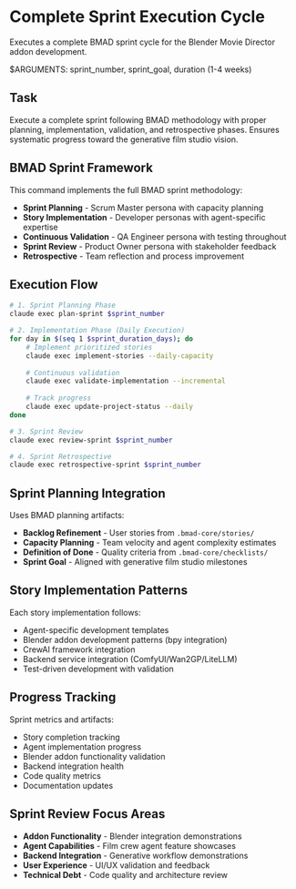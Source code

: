 # Complete Sprint Execution Cycle

Executes a complete BMAD sprint cycle for the Blender Movie Director addon development.

$ARGUMENTS: sprint_number, sprint_goal, duration (1-4 weeks)

## Task
Execute a complete sprint following BMAD methodology with proper planning, implementation, validation, and retrospective phases. Ensures systematic progress toward the generative film studio vision.

## BMAD Sprint Framework
This command implements the full BMAD sprint methodology:
- **Sprint Planning** - Scrum Master persona with capacity planning
- **Story Implementation** - Developer personas with agent-specific expertise
- **Continuous Validation** - QA Engineer persona with testing throughout
- **Sprint Review** - Product Owner persona with stakeholder feedback
- **Retrospective** - Team reflection and process improvement

## Execution Flow
```bash
# 1. Sprint Planning Phase
claude exec plan-sprint $sprint_number

# 2. Implementation Phase (Daily Execution)
for day in $(seq 1 $sprint_duration_days); do
    # Implement prioritized stories
    claude exec implement-stories --daily-capacity
    
    # Continuous validation
    claude exec validate-implementation --incremental
    
    # Track progress
    claude exec update-project-status --daily
done

# 3. Sprint Review
claude exec review-sprint $sprint_number

# 4. Sprint Retrospective
claude exec retrospective-sprint $sprint_number
```

## Sprint Planning Integration
Uses BMAD planning artifacts:
- **Backlog Refinement** - User stories from `.bmad-core/stories/`
- **Capacity Planning** - Team velocity and agent complexity estimates
- **Definition of Done** - Quality criteria from `.bmad-core/checklists/`
- **Sprint Goal** - Aligned with generative film studio milestones

## Story Implementation Patterns
Each story implementation follows:
- Agent-specific development templates
- Blender addon development patterns (bpy integration)
- CrewAI framework integration
- Backend service integration (ComfyUI/Wan2GP/LiteLLM)
- Test-driven development with validation

## Progress Tracking
Sprint metrics and artifacts:
- Story completion tracking
- Agent implementation progress
- Blender addon functionality validation
- Backend integration health
- Code quality metrics
- Documentation updates

## Sprint Review Focus Areas
- **Addon Functionality** - Blender integration demonstrations
- **Agent Capabilities** - Film crew agent feature showcases  
- **Backend Integration** - Generative workflow demonstrations
- **User Experience** - UI/UX validation and feedback
- **Technical Debt** - Code quality and architecture review